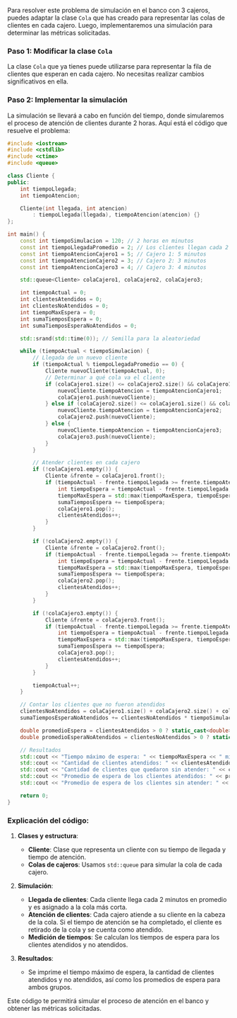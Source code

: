 Para resolver este problema de simulación en el banco con 3 cajeros, puedes adaptar la clase `Cola` que has creado para representar las colas de clientes en cada cajero. Luego, implementaremos una simulación para determinar las métricas solicitadas.

### Paso 1: Modificar la clase `Cola`

La clase `Cola` que ya tienes puede utilizarse para representar la fila de clientes que esperan en cada cajero. No necesitas realizar cambios significativos en ella.

### Paso 2: Implementar la simulación

La simulación se llevará a cabo en función del tiempo, donde simularemos el proceso de atención de clientes durante 2 horas. Aquí está el código que resuelve el problema:

```c++
#include <iostream>
#include <cstdlib>
#include <ctime>
#include <queue>

class Cliente {
public:
    int tiempoLlegada;
    int tiempoAtencion;

    Cliente(int llegada, int atencion)
        : tiempoLlegada(llegada), tiempoAtencion(atencion) {}
};

int main() {
    const int tiempoSimulacion = 120; // 2 horas en minutos
    const int tiempoLlegadaPromedio = 2; // Los clientes llegan cada 2 minutos en promedio
    const int tiempoAtencionCajero1 = 5; // Cajero 1: 5 minutos
    const int tiempoAtencionCajero2 = 3; // Cajero 2: 3 minutos
    const int tiempoAtencionCajero3 = 4; // Cajero 3: 4 minutos

    std::queue<Cliente> colaCajero1, colaCajero2, colaCajero3;

    int tiempoActual = 0;
    int clientesAtendidos = 0;
    int clientesNoAtendidos = 0;
    int tiempoMaxEspera = 0;
    int sumaTiemposEspera = 0;
    int sumaTiemposEsperaNoAtendidos = 0;

    std::srand(std::time(0)); // Semilla para la aleatoriedad

    while (tiempoActual < tiempoSimulacion) {
        // Llegada de un nuevo cliente
        if (tiempoActual % tiempoLlegadaPromedio == 0) {
            Cliente nuevoCliente(tiempoActual, 0);
            // Determinar a qué cola va el cliente
            if (colaCajero1.size() <= colaCajero2.size() && colaCajero1.size() <= colaCajero3.size()) {
                nuevoCliente.tiempoAtencion = tiempoAtencionCajero1;
                colaCajero1.push(nuevoCliente);
            } else if (colaCajero2.size() <= colaCajero1.size() && colaCajero2.size() <= colaCajero3.size()) {
                nuevoCliente.tiempoAtencion = tiempoAtencionCajero2;
                colaCajero2.push(nuevoCliente);
            } else {
                nuevoCliente.tiempoAtencion = tiempoAtencionCajero3;
                colaCajero3.push(nuevoCliente);
            }
        }

        // Atender clientes en cada cajero
        if (!colaCajero1.empty()) {
            Cliente &frente = colaCajero1.front();
            if (tiempoActual - frente.tiempoLlegada >= frente.tiempoAtencion) {
                int tiempoEspera = tiempoActual - frente.tiempoLlegada;
                tiempoMaxEspera = std::max(tiempoMaxEspera, tiempoEspera);
                sumaTiemposEspera += tiempoEspera;
                colaCajero1.pop();
                clientesAtendidos++;
            }
        }

        if (!colaCajero2.empty()) {
            Cliente &frente = colaCajero2.front();
            if (tiempoActual - frente.tiempoLlegada >= frente.tiempoAtencion) {
                int tiempoEspera = tiempoActual - frente.tiempoLlegada;
                tiempoMaxEspera = std::max(tiempoMaxEspera, tiempoEspera);
                sumaTiemposEspera += tiempoEspera;
                colaCajero2.pop();
                clientesAtendidos++;
            }
        }

        if (!colaCajero3.empty()) {
            Cliente &frente = colaCajero3.front();
            if (tiempoActual - frente.tiempoLlegada >= frente.tiempoAtencion) {
                int tiempoEspera = tiempoActual - frente.tiempoLlegada;
                tiempoMaxEspera = std::max(tiempoMaxEspera, tiempoEspera);
                sumaTiemposEspera += tiempoEspera;
                colaCajero3.pop();
                clientesAtendidos++;
            }
        }

        tiempoActual++;
    }

    // Contar los clientes que no fueron atendidos
    clientesNoAtendidos = colaCajero1.size() + colaCajero2.size() + colaCajero3.size();
    sumaTiemposEsperaNoAtendidos += clientesNoAtendidos * tiempoSimulacion;

    double promedioEspera = clientesAtendidos > 0 ? static_cast<double>(sumaTiemposEspera) / clientesAtendidos : 0;
    double promedioEsperaNoAtendidos = clientesNoAtendidos > 0 ? static_cast<double>(sumaTiemposEsperaNoAtendidos) / clientesNoAtendidos : 0;

    // Resultados
    std::cout << "Tiempo máximo de espera: " << tiempoMaxEspera << " minutos" << std::endl;
    std::cout << "Cantidad de clientes atendidos: " << clientesAtendidos << std::endl;
    std::cout << "Cantidad de clientes que quedaron sin atender: " << clientesNoAtendidos << std::endl;
    std::cout << "Promedio de espera de los clientes atendidos: " << promedioEspera << " minutos" << std::endl;
    std::cout << "Promedio de espera de los clientes sin atender: " << promedioEsperaNoAtendidos << " minutos" << std::endl;

    return 0;
}
```

### Explicación del código:

1. **Clases y estructura**:

   - **Cliente**: Clase que representa un cliente con su tiempo de llegada y tiempo de atención.
   - **Colas de cajeros**: Usamos `std::queue` para simular la cola de cada cajero.

2. **Simulación**:

   - **Llegada de clientes**: Cada cliente llega cada 2 minutos en promedio y es asignado a la cola más corta.
   - **Atención de clientes**: Cada cajero atiende a su cliente en la cabeza de la cola. Si el tiempo de atención se ha completado, el cliente es retirado de la cola y se cuenta como atendido.
   - **Medición de tiempos**: Se calculan los tiempos de espera para los clientes atendidos y no atendidos.

3. **Resultados**:
   - Se imprime el tiempo máximo de espera, la cantidad de clientes atendidos y no atendidos, así como los promedios de espera para ambos grupos.

Este código te permitirá simular el proceso de atención en el banco y obtener las métricas solicitadas.
